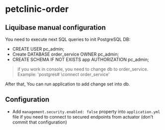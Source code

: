 # petclinic-order

## Liquibase manual configuration
You need to execute next SQL queries to init PostgreSQL DB:
- CREATE USER pc_admin;
- Create DATABASE order_service OWNER pc_admin;
- CREATE SCHEMA IF NOT EXISTS app AUTHORIZATION pc_admin;
> if you work in console, you need to change db to order_service. Example: 'postgres# \connect order_service'

After that, You can run application to add change set into db.

## Configuration
* Add `management.security.enabled: false` property into `application.yml` file if you need to connect to secured endpoints from actuator (don't commit that configuration)
